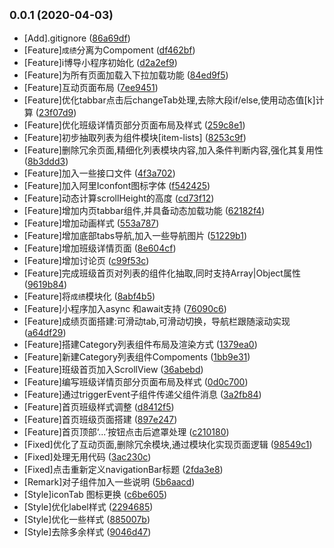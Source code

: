 ## <small>0.0.1 (2020-04-03)</small>

* [Add].gitignore ([86a69df](https://code.aliyun.com/peterfei/ibodao-classes-wechat/commits/86a69df))
* [Feature]`成绩`分离为Compoment ([df462bf](https://code.aliyun.com/peterfei/ibodao-classes-wechat/commits/df462bf))
* [Feature]i博导小程序初始化 ([d2a2ef9](https://code.aliyun.com/peterfei/ibodao-classes-wechat/commits/d2a2ef9))
* [Feature]为所有页面加载入下拉加载功能 ([84ed9f5](https://code.aliyun.com/peterfei/ibodao-classes-wechat/commits/84ed9f5))
* [Feature]互动页面布局 ([7ee9451](https://code.aliyun.com/peterfei/ibodao-classes-wechat/commits/7ee9451))
* [Feature]优化tabbar点击后changeTab处理,去除大段if/else,使用动态值[k]计算 ([23f07d9](https://code.aliyun.com/peterfei/ibodao-classes-wechat/commits/23f07d9))
* [Feature]优化班级详情页部分页面布局及样式 ([259c8e1](https://code.aliyun.com/peterfei/ibodao-classes-wechat/commits/259c8e1))
* [Feature]初步抽取列表为组件模块[item-lists] ([8253c9f](https://code.aliyun.com/peterfei/ibodao-classes-wechat/commits/8253c9f))
* [Feature]删除冗余页面,精细化列表模块内容,加入条件判断内容,强化其复用性 ([8b3ddd3](https://code.aliyun.com/peterfei/ibodao-classes-wechat/commits/8b3ddd3))
* [Feature]加入一些接口文件 ([4f3a702](https://code.aliyun.com/peterfei/ibodao-classes-wechat/commits/4f3a702))
* [Feature]加入阿里Iconfont图标字体 ([f542425](https://code.aliyun.com/peterfei/ibodao-classes-wechat/commits/f542425))
* [Feature]动态计算scrollHeight的高度 ([cd73f12](https://code.aliyun.com/peterfei/ibodao-classes-wechat/commits/cd73f12))
* [Feature]增加内页tabbar组件,并具备动态加载功能 ([62182f4](https://code.aliyun.com/peterfei/ibodao-classes-wechat/commits/62182f4))
* [Feature]增加动画样式 ([553a787](https://code.aliyun.com/peterfei/ibodao-classes-wechat/commits/553a787))
* [Feature]增加底部tabs导航,加入一些导航图片 ([51229b1](https://code.aliyun.com/peterfei/ibodao-classes-wechat/commits/51229b1))
* [Feature]增加班级详情页面 ([8e604cf](https://code.aliyun.com/peterfei/ibodao-classes-wechat/commits/8e604cf))
* [Feature]增加讨论页 ([c99f53c](https://code.aliyun.com/peterfei/ibodao-classes-wechat/commits/c99f53c))
* [Feature]完成班级首页对列表的组件化抽取,同时支持Array|Object属性 ([9619b84](https://code.aliyun.com/peterfei/ibodao-classes-wechat/commits/9619b84))
* [Feature]将`成绩`模块化 ([8abf4b5](https://code.aliyun.com/peterfei/ibodao-classes-wechat/commits/8abf4b5))
* [Feature]小程序加入async 和await支持 ([76090c6](https://code.aliyun.com/peterfei/ibodao-classes-wechat/commits/76090c6))
* [Feature]成绩页面搭建:可滑动tab,可滑动切换，导航栏跟随滚动实现 ([a64df29](https://code.aliyun.com/peterfei/ibodao-classes-wechat/commits/a64df29))
* [Feature]搭建Category列表组件布局及渲染方式 ([1379ea0](https://code.aliyun.com/peterfei/ibodao-classes-wechat/commits/1379ea0))
* [Feature]新建Category列表组件Compoments ([1bb9e31](https://code.aliyun.com/peterfei/ibodao-classes-wechat/commits/1bb9e31))
* [Feature]班级首页加入ScrollView ([36abebd](https://code.aliyun.com/peterfei/ibodao-classes-wechat/commits/36abebd))
* [Feature]编写班级详情页部分页面布局及样式 ([0d0c700](https://code.aliyun.com/peterfei/ibodao-classes-wechat/commits/0d0c700))
* [Feature]通过triggerEvent子组件传递父组件消息 ([3a2fb84](https://code.aliyun.com/peterfei/ibodao-classes-wechat/commits/3a2fb84))
* [Feature]首页班级样式调整 ([d8412f5](https://code.aliyun.com/peterfei/ibodao-classes-wechat/commits/d8412f5))
* [Feature]首页班级页面搭建 ([897e247](https://code.aliyun.com/peterfei/ibodao-classes-wechat/commits/897e247))
* [Feature]首页顶部‘...’按钮点击后遮罩处理 ([c210180](https://code.aliyun.com/peterfei/ibodao-classes-wechat/commits/c210180))
* [Fixed]优化了互动页面,删除冗余模块,通过模块化实现页面逻辑 ([98549c1](https://code.aliyun.com/peterfei/ibodao-classes-wechat/commits/98549c1))
* [Fixed]处理无用代码 ([3ac230c](https://code.aliyun.com/peterfei/ibodao-classes-wechat/commits/3ac230c))
* [Fixed]点击重新定义navigationBar标题 ([2fda3e8](https://code.aliyun.com/peterfei/ibodao-classes-wechat/commits/2fda3e8))
* [Remark]对子组件加入一些说明 ([5b6aacd](https://code.aliyun.com/peterfei/ibodao-classes-wechat/commits/5b6aacd))
* [Style]iconTab 图标更换 ([c6be605](https://code.aliyun.com/peterfei/ibodao-classes-wechat/commits/c6be605))
* [Style]优化label样式 ([2294685](https://code.aliyun.com/peterfei/ibodao-classes-wechat/commits/2294685))
* [Style]优化一些样式 ([885007b](https://code.aliyun.com/peterfei/ibodao-classes-wechat/commits/885007b))
* [Style]去除多余样式 ([9046d47](https://code.aliyun.com/peterfei/ibodao-classes-wechat/commits/9046d47))



